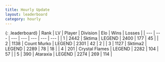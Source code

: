 ```yaml
---
title: Hourly Update
layout: leaderboard
category: hourly
---
```


{: .leaderboard}
| Rank | LV | Player | Division | Elo | Wins | Losses |
| --- | --- | --- | --- | --- | --- | --- |
| <span data-change="0">1</span> | 2442 | <span title="ID: 353063">Sktima</span> | LEGEND | <span data-change="0">2400</span> | <span data-change="0">177</span> | <span data-change="0">45</span> |
| <span data-change="0">2</span> | 1138 | <span title="ID: 498323">Count Murko</span> | LEGEND | <span data-change="0">2301</span> | <span data-change="0">42</span> | <span data-change="0">2</span> |
| <span data-change="0">3</span> | 1127 | <span title="ID: 402846">Sktima2</span> | LEGEND | <span data-change="0">2289</span> | <span data-change="0">78</span> | <span data-change="0">18</span> |
| <span data-change="0">4</span> | 201 | <span title="ID: 725085">Crystal Flames</span> | LEGEND | <span data-change="0">2282</span> | <span data-change="0">104</span> | <span data-change="0">57</span> |
| <span data-change="0">5</span> | 390 | <span title="ID: 745153">Ataraxia</span> | LEGEND | <span data-change="0">2274</span> | <span data-change="0">269</span> | <span data-change="0">114</span> |